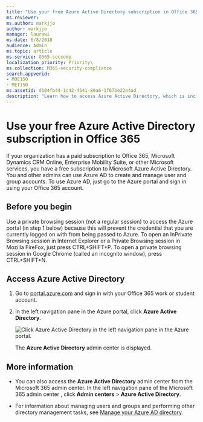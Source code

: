```yaml
---
title: "Use your free Azure Active Directory subscription in Office 365"
ms.reviewer: 
ms.author: markjjo
author: markjjo
manager: laurawi
ms.date: 6/8/2018
audience: Admin
ms.topic: article
ms.service: O365-seccomp
localization_priority: Priority\
ms.collection: M365-security-compliance
search.appverid: 
- MOE150
- MET150
ms.assetid: d104fb44-1c42-4541-89a6-1f67be22e4ad
description: "Learn how to access Azure Active Directory, which is include in your organization's paid subscription to Office 365."
---
```


# Use your free Azure Active Directory subscription in Office 365

If your organization has a paid subscription to Office 365, Microsoft Dynamics CRM Online, Enterprise Mobility Suite, or other Microsoft services, you have a free subscription to Microsoft Azure Active Directory. You and other admins can use Azure AD to create and manage user and group accounts. To use Azure AD, just go to the Azure portal and sign in using your Office 365 account.
  
## Before you begin

Use a private browsing session (not a regular session) to access the Azure portal (in step 1 below) because this will prevent the credential that you are currently logged on with from being passed to Azure. To open an InPrivate Browsing session in Internet Explorer or a Private Browsing session in Mozilla FireFox, just press CTRL+SHIFT+P. To open a private browsing session in Google Chrome (called an incognito window), press CTRL+SHIFT+N.
  
## Access Azure Active Directory

1. Go to [portal.azure.com](https://portal.azure.com) and sign in with your Office 365 work or student account. 
    
2. In the left navigation pane in the Azure portal, click **Azure Active Directory**.
    
    ![Click Azure Active Directory in the left navigation pane in the Azure portal.](media/97d2d72f-ac20-46ab-898c-851f6009b453.png)
  
    The **Azure Active Directory** admin center is displayed. 
    
## More information

- You can also access the **Azure Active Directory** admin center from the Microsoft 365 admin center. In the left navigation pane of the Microsoft 365 admin center , click **Admin centers** \> **Azure Active Directory**.
    
- For information about managing users and groups and performing other directory management tasks, see [Manage your Azure AD directory](https://docs.microsoft.com/azure/active-directory/active-directory-administer).

